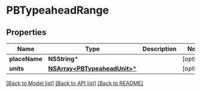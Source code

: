 # PBTypeaheadRange

## Properties
Name | Type | Description | Notes
------------ | ------------- | ------------- | -------------
**placeName** | **NSString*** |  | [optional] 
**units** | [**NSArray&lt;PBTypeaheadUnit&gt;***](PBTypeaheadUnit.md) |  | [optional] 

[[Back to Model list]](../README.md#documentation-for-models) [[Back to API list]](../README.md#documentation-for-api-endpoints) [[Back to README]](../README.md)


